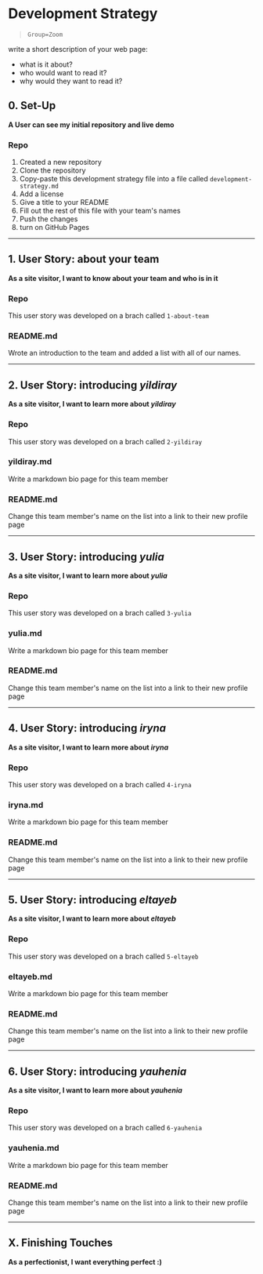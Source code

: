 # Development Strategy

> `Group=Zoom`

write a short description of your web page:

- what is it about?
- who would want to read it?
- why would they want to read it?

## 0. Set-Up

__A User can see my initial repository and live demo__

### Repo

1. Created a new repository
1. Clone the repository
1. Copy-paste this development strategy file into a file called `development-strategy.md`
1. Add a license
1. Give a title to your README
1. Fill out the rest of this file with your team's names
1. Push the changes
1. turn on GitHub Pages

---

## 1. User Story: about your team

__As a site visitor, I want to know about your team and who is in it__

### Repo

This user story was developed on a brach called `1-about-team`

### README.md

Wrote an introduction to the team and added a list with all of our names.

---

## 2. User Story: introducing _yildiray_

__As a site visitor, I want to learn more about *yildiray*__

### Repo

This user story was developed on a brach called `2-yildiray`

### yildiray.md

Write a markdown bio page for this team member

### README.md

Change this team member's name on the list into a link to their new profile page

---

## 3. User Story: introducing _yulia_

__As a site visitor, I want to learn more about *yulia*__

### Repo

This user story was developed on a brach called `3-yulia`

### yulia.md

Write a markdown bio page for this team member

### README.md

Change this team member's name on the list into a link to their new profile page

---

## 4. User Story: introducing _iryna_

__As a site visitor, I want to learn more about *iryna*__

### Repo

This user story was developed on a brach called `4-iryna`

### iryna.md

Write a markdown bio page for this team member

### README.md

Change this team member's name on the list into a link to their new profile page

---

## 5. User Story: introducing _eltayeb_

__As a site visitor, I want to learn more about *eltayeb*__

### Repo

This user story was developed on a brach called `5-eltayeb`

### eltayeb.md

Write a markdown bio page for this team member

### README.md

Change this team member's name on the list into a link to their new profile page

---

## 6. User Story: introducing _yauhenia_

__As a site visitor, I want to learn more about *yauhenia*__

### Repo

This user story was developed on a brach called `6-yauhenia`

### yauhenia.md

Write a markdown bio page for this team member

### README.md

Change this team member's name on the list into a link to their new profile page

---


## X. Finishing Touches

__As a perfectionist, I want everything perfect :)__
